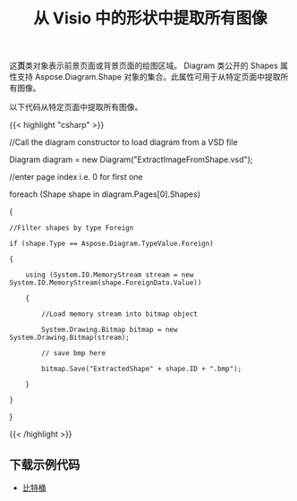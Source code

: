 ﻿---
title: 从 Visio 中的形状中提取所有图像
type: docs
weight: 10
url: /zh/net/extract-all-images-from-shapes-in-visio/
---
这**页**类对象表示前景页面或背景页面的绘图区域。 Diagram 类公开的 Shapes 属性支持 Aspose.Diagram.Shape 对象的集合。此属性可用于从特定页面中提取所有图像。

以下代码从特定页面中提取所有图像。

{{< highlight "csharp" >}}

 //Call the diagram constructor to load diagram from a VSD file

Diagram diagram = new Diagram("ExtractImageFromShape.vsd");

//enter page index i.e. 0 for first one

foreach (Shape shape in diagram.Pages[0].Shapes)

{

	//Filter shapes by type Foreign

	if (shape.Type == Aspose.Diagram.TypeValue.Foreign)

	{

		using (System.IO.MemoryStream stream = new System.IO.MemoryStream(shape.ForeignData.Value))

		{

			//Load memory stream into bitmap object

			System.Drawing.Bitmap bitmap = new System.Drawing.Bitmap(stream);

			// save bmp here

			bitmap.Save("ExtractedShape" + shape.ID + ".bmp");

		}

	}

}

{{< /highlight >}}
## **下载示例代码**
- [比特桶](https://bitbucket.org/asposemarketplace/aspose-for-vsto/src/master/Aspose.Diagram%20Vs%20VSTO%20Visio/)
